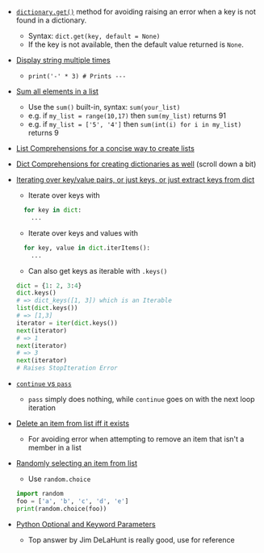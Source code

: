 * [`dictionary.get()`](https://www.tutorialspoint.com/python/dictionary_get.htm) method for avoiding raising an error when a key is not found in a dictionary.
  * Syntax: `dict.get(key, default = None)`
  * If the key is not available, then the default value returned is `None`.

* [Display string multiple times](http://stackoverflow.com/questions/963161/python-display-string-multiple-times)
  * `print('-' * 3) # Prints ---`

* [Sum all elements in a list](http://stackoverflow.com/questions/11344827/summing-elements-in-a-list)
  * Use the `sum()` built-in, syntax: `sum(your_list)`
  * e.g. if `my_list = range(10,17)` then `sum(my_list)` returns 91
  * e.g. if `my_list = ['5', '4']` then `sum(int(i) for i in my_list)` returns 9

* [List Comprehensions for a concise way to create lists](https://docs.python.org/3/tutorial/datastructures.html#list-comprehensions)

* [Dict Comprehensions for creating dictionaries as well](https://docs.python.org/3/tutorial/datastructures.html#dictionaries) (scroll down a bit)

* [Iterating over key/value pairs, or just keys, or just extract keys from dict](http://stackoverflow.com/questions/3545331/how-can-i-get-dictionary-key-as-variable-directly-in-python-not-by-searching-fr)
  * Iterate over keys with
  ```python
    for key in dict:
      ...
  ```
  * Iterate over keys and values with
  ```python
    for key, value in dict.iterItems():
      ...
  ```
  * Can also get keys as iterable with `.keys()`
  ```python
  dict = {1: 2, 3:4}
  dict.keys()
  # => dict_keys([1, 3]) which is an Iterable
  list(dict.keys())
  # => [1,3]
  iterator = iter(dict.keys())
  next(iterator)
  # => 1
  next(iterator)
  # => 3
  next(iterator)
  # Raises StopIteration Error
  ```

* [`continue` vs `pass`](http://stackoverflow.com/questions/9483979/is-there-a-difference-between-continue-and-pass-in-a-for-loop-in-python)
  * `pass` simply does nothing, while `continue` goes on with the next loop iteration

* [Delete an item from list iff it exists](http://stackoverflow.com/questions/4915920/how-to-delete-an-item-in-a-list-if-it-exists)
  * For avoiding error when attempting to remove an item that isn't a member in a list

* [Randomly selecting an item from list](http://stackoverflow.com/questions/306400/how-do-i-randomly-select-an-item-from-a-list-using-python)
  * Use `random.choice`
  ```python
  import random
  foo = ['a', 'b', 'c', 'd', 'e']
  print(random.choice(foo))
  ```

* [Python Optional and Keyword Parameters](http://stackoverflow.com/questions/14017996/python-optional-parameter)
  * Top answer by Jim DeLaHunt is really good, use for reference

